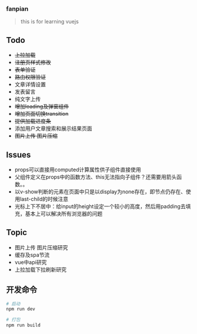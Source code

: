 ### fanpian
> this is  for learning vuejs

## Todo

- ~~上拉加载~~
- ~~注册页样式修改~~
- ~~表单验证~~
- ~~路由权限验证~~
- 文章详情设置
- 发表留言
- 纯文字上传
- ~~增加loading及弹窗组件~~
- ~~增加页面切换transition~~
- ~~提供加载进度条~~
- 添加用户文章搜索和展示结果页面
- ~~图片上传 图片压缩~~

## Issues

- props可以直接用computed计算属性供子组件直接使用
- 父组件定义在props中的函数方法、this无法指向子组件？还需要用箭头函数。。
- 以v-show判断的元素在页面中只是以display为none存在，即节点仍存在、使用last-child的时候注意
- 光标上下不居中：给input的height设定一个较小的高度，然后用padding去填充，基本上可以解决所有浏览器的问题

## Topic

- 图片上传 图片压缩研究
- 缓存及spa节流
- vue中api研究
- 上拉加载下拉刷新研究



## 开发命令
```bash
# 启动
npm run dev

# 打包
npm run build 
```